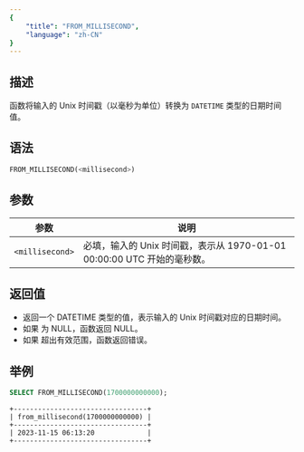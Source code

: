 ```yaml
---
{
    "title": "FROM_MILLISECOND",
    "language": "zh-CN"
}
---
```

<!-- 
Licensed to the Apache Software Foundation (ASF) under one
or more contributor license agreements.  See the NOTICE file
distributed with this work for additional information
regarding copyright ownership.  The ASF licenses this file
to you under the Apache License, Version 2.0 (the
"License"); you may not use this file except in compliance
with the License.  You may obtain a copy of the License at

  http://www.apache.org/licenses/LICENSE-2.0

Unless required by applicable law or agreed to in writing,
software distributed under the License is distributed on an
"AS IS" BASIS, WITHOUT WARRANTIES OR CONDITIONS OF ANY
KIND, either express or implied.  See the License for the
specific language governing permissions and limitations
under the License.
-->
## 描述

函数将输入的 Unix 时间戳（以毫秒为单位）转换为 `DATETIME` 类型的日期时间值。

## 语法

```sql
FROM_MILLISECOND(<millisecond>)
```

## 参数

| 参数              | 说明                                                  |
|-----------------|-----------------------------------------------------|
| `<millisecond>` | 必填，输入的 Unix 时间戳，表示从 1970-01-01 00:00:00 UTC 开始的毫秒数。 |

## 返回值

- 返回一个 DATETIME 类型的值，表示输入的 Unix 时间戳对应的日期时间。
- 如果 <millisecond> 为 NULL，函数返回 NULL。
- 如果 <millisecond> 超出有效范围，函数返回错误。

## 举例


```sql
SELECT FROM_MILLISECOND(1700000000000);
```

```text
+---------------------------------+
| from_millisecond(1700000000000) |
+---------------------------------+
| 2023-11-15 06:13:20             |
+---------------------------------+
```